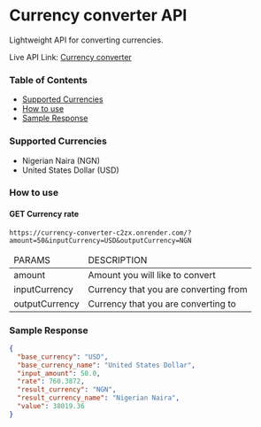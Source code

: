 # Currency converter API
Lightweight API for converting currencies.

Live API Link: <a href='https://currency-converter-c2zx.onrender.com' target='_blank' rel='noreferrer noopener'>Currency converter</a>

### Table of Contents
- [Supported Currencies](#supported-currencies)
- [How to use](#how-to-use)
- [Sample Response](#sample-response)

### Supported Currencies
- Nigerian Naira (NGN)
- United States Dollar (USD)


### How to use
#### GET Currency rate
``https://currency-converter-c2zx.onrender.com/?amount=50&inputCurrency=USD&outputCurrency=NGN``

<table>
<thead>
    <tr>
        <td>PARAMS</td>
        <td>DESCRIPTION</td>
    </tr>
</thead>
<tbody>
    <tr>
        <td>amount</td>
        <td>Amount you will like to convert</td> 
    </tr>
    <tr>
        <td>inputCurrency</td>
        <td>Currency that you are converting from</td> 
    </tr>
    <tr>
        <td>outputCurrency</td>
        <td>Currency that you are converting to</td> 
    </tr>
</tbody>
</table>

### Sample Response
```json
{
  "base_currency": "USD",
  "base_currency_name": "United States Dollar",
  "input_amount": 50.0,
  "rate": 760.3872,
  "result_currency": "NGN",
  "result_currency_name": "Nigerian Naira",
  "value": 38019.36
}
```
